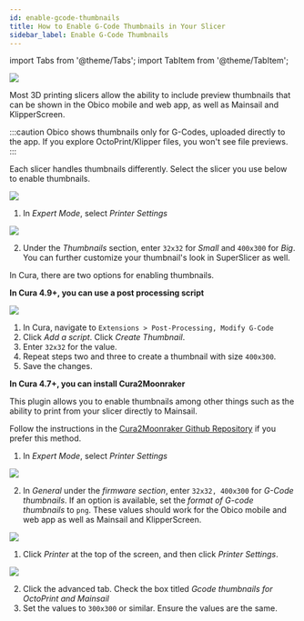```yaml
---
id: enable-gcode-thumbnails
title: How to Enable G-Code Thumbnails in Your Slicer
sidebar_label: Enable G-Code Thumbnails
---
```

import Tabs from '@theme/Tabs';
import TabItem from '@theme/TabItem';

![](/img/user-guides/gcode-thumbnails/obico-gcode-thumbnails.png)

Most 3D printing slicers allow the ability to include preview thumbnails that can be shown in the Obico mobile and web app, as well as Mainsail and KlipperScreen.

:::caution
Obico shows thumbnails only for G-Codes, uploaded directly to the app. If you explore OctoPrint/Klipper files, you won't see file previews.
:::

Each slicer handles thumbnails differently. Select the slicer you use below to enable thumbnails.

<Tabs groupId="operating-systems">
  <TabItem value="Prusa" label="Prusa Slicer (2.3.0+)">

![](/img/user-guides/gcode-thumbnails/prusa-slicer-1.png)

1. In *Expert Mode*, select *Printer Settings*

![](/img/user-guides/gcode-thumbnails/prusa-slicer-thumbnail.png)


2. Under the *Thumbnails* section, enter `32x32` for *Small* and `400x300` for *Big*. You can further customize your thumbnail's look in SuperSlicer as well.


  </TabItem>
  <TabItem value="Cura" label="Cura">

In Cura, there are two options for enabling thumbnails.

**In Cura 4.9+, you can use a post processing script**

![](/img/user-guides/gcode-thumbnails/cura-post-process.png)

1. In Cura, navigate to `Extensions > Post-Processing, Modify G-Code`
2. Click *Add a script*. Click *Create Thumbnail*.
3. Enter `32x32` for the value.
4. Repeat steps two and three to create a thumbnail with size `400x300`.
5. Save the changes.

**In Cura 4.7+, you can install Cura2Moonraker**

This plugin allows you to enable thumbnails among other things such as the ability to print from your slicer directly to Mainsail.

Follow the instructions in the [Cura2Moonraker Github Repository](https://github.com/emtrax-ltd/Cura2MoonrakerPlugin) if you prefer this method.


  </TabItem>
  <TabItem value="SuperSlicer" label="Super Slicer">

1. In *Expert Mode*, select *Printer Settings*

![](/img/user-guides/gcode-thumbnails/super-slicer-thumbnails.png)


2. In *General* under the *firmware section*, enter `32x32, 400x300` for *G-Code thumbnails*. If an option is available, set the *format of G-code thumbnails* to `png`. These values should work for the Obico mobile and web app as well as Mainsail and KlipperScreen.



  </TabItem>
  <TabItem value="ideamaker" label="ideaMaker">

![](/img/user-guides/gcode-thumbnails/ideamaker-thumbnails.png)

1. Click *Printer* at the top of the screen, and then click *Printer Settings*.

![](/img/user-guides/gcode-thumbnails/ideamaker-thumbnails-1.png)

2. Click the advanced tab. Check the box titled *Gcode thumbnails for OctoPrint and Mainsail*
3. Set the values to `300x300` or similar. Ensure the values are the same.




  </TabItem>
</Tabs>

